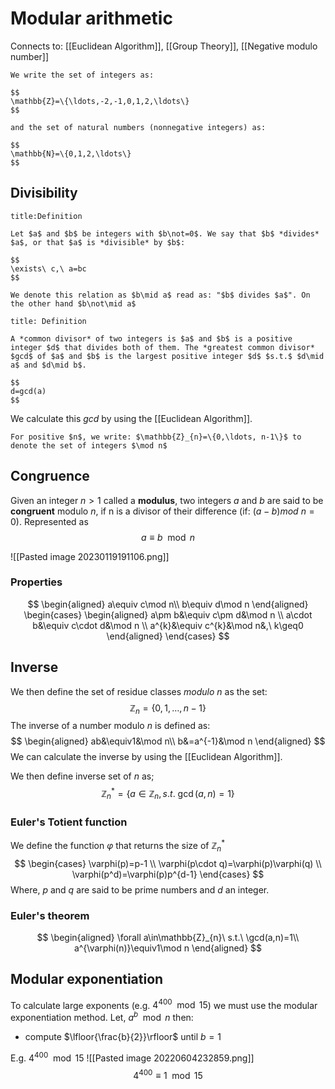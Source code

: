 # Modular arithmetic

Connects to: [[Euclidean Algorithm]], [[Group Theory]], [[Negative modulo number]] 

```ad-abstract
We write the set of integers as:

$$
\mathbb{Z}=\{\ldots,-2,-1,0,1,2,\ldots\}
$$

and the set of natural numbers (nonnegative integers) as:

$$
\mathbb{N}=\{0,1,2,\ldots\}
$$
```

## Divisibility
```ad-summary
title:Definition

Let $a$ and $b$ be integers with $b\not=0$. We say that $b$ *divides* $a$, or that $a$ is *divisible* by $b$:

$$
\exists\ c,\ a=bc
$$

We denote this relation as $b\mid a$ read as: "$b$ divides $a$". On the other hand $b\not\mid a$
```

``` ad-summary
title: Definition

A *common divisor* of two integers is $a$ and $b$ is a positive integer $d$ that divides both of them. The *greatest common divisor* $gcd$ of $a$ and $b$ is the largest positive integer $d$ $s.t.$ $d\mid a$ and $d\mid b$. 

$$
d=gcd(a)
$$
``` 

We calculate this $gcd$ by using the [[Euclidean Algorithm]]. 

```ad-abstract
For positive $n$, we write: $\mathbb{Z}_{n}=\{0,\ldots, n-1\}$ to denote the set of integers $\mod n$
```


## Congruence

Given an integer $n>1$ called a **modulus**, two integers *a* and *b* are said to be **congruent** modulo *n*, if n is a divisor of their difference (if: $(a-b) mod\ n=0$). Represented as
$$
a\equiv b\mod n
$$

![[Pasted image 20230119191106.png]]


### Properties
$$
\begin{aligned}
a\equiv c\mod n\\
b\equiv d\mod n
\end{aligned}
\begin{cases} 
\begin{aligned} 
a\pm b&\equiv c\pm d&\mod n \\
a\cdot b&\equiv c\cdot d&\mod n \\
a^{k}&\equiv c^{k}&\mod n&,\ k\geq0
\end{aligned}
\end{cases}
$$
## Inverse
We then define the set of residue classes *modulo* *n* as the set:
$$
\mathbb{Z}_{n}=\{0,1,\dots,n-1\} 
$$
The inverse of a number modulo *n* is defined as:
$$
\begin{aligned}
ab&\equiv1&\mod n\\
b&=a^{-1}&\mod n
\end{aligned}
$$
We can calculate the inverse by using the [[Euclidean Algorithm]].

We then define inverse  set of *n* as;
$$
\mathbb{Z}^{*}_{n}=\{a\in\mathbb{Z}_{n}, s.t.\ \gcd(a,n)=1\}
$$

### Euler's Totient function
We define the function $\varphi$ that returns the size of $\mathbb{Z}^{*}_{n}$ 
$$
\begin{cases}
\varphi(p)=p-1 \\
\varphi(p\cdot q)=\varphi(p)\varphi(q) \\
\varphi(p^d)=\varphi(p)p^{d-1}
\end{cases}
$$
Where, $p$ and $q$ are said to be prime numbers and $d$ an integer.

### Euler's theorem
$$
\begin{aligned}
\forall a\in\mathbb{Z}_{n}\ s.t.\ \gcd(a,n)=1\\
a^{\varphi(n)}\equiv1\mod n
\end{aligned}
$$
## Modular exponentiation

To calculate large exponents (e.g. $4^{400}\mod 15$) we must use the modular exponentiation method.
Let, $a^{b}\mod n$ then:
* compute $\lfloor{\frac{b}{2}}\rfloor$ until $b=1$

E.g. $4^{400}\mod 15$
![[Pasted image 20220604232859.png]]
$$4^{400}\equiv 1\mod 15$$
